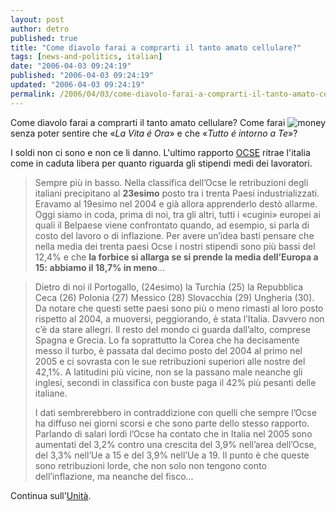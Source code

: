 ```yaml
---
layout: post
author: detro
published: true
title: "Come diavolo farai a comprarti il tanto amato cellulare?"
tags: [news-and-politics, italian]
date: "2006-04-03 09:24:19"
published: "2006-04-03 09:24:19"
updated: "2006-04-03 09:24:19"
permalink: /2006/04/03/come-diavolo-farai-a-comprarti-il-tanto-amato-cellulare/
---
```


<img src="http://www.fco.gov.uk/Files/kimage/Travel-Money.jpg" alt="money" align="right" />
Come diavolo farai a comprarti il tanto amato cellulare?
Come farai senza poter sentire che &laquo;<em>La Vita é Ora</em>&raquo; e che &laquo;<em>Tutto é intorno a Te</em>&raquo;?

I soldi non ci sono e non ce li danno.
L'ultimo rapporto <a href="http://it.wikipedia.org/wiki/Organizzazione_per_la_Sicurezza_e_la_Cooperazione_in_Europa">OCSE</a> ritrae l'italia come in caduta libera per quanto riguarda gli stipendi medi dei lavoratori.
<blockquote>Sempre più in basso. Nella classifica dell’Ocse le retribuzioni degli italiani precipitano al <strong>23esimo</strong> posto tra i trenta Paesi industrializzati. Eravamo al 19esimo nel 2004 e già allora apprenderlo destò allarme. Oggi siamo in coda, prima di noi, tra gli altri, tutti i «cugini» europei ai quali il Belpaese viene confrontato quando, ad esempio, si parla di costo del lavoro o di inflazione. Per avere un’idea basti pensare che nella media dei trenta paesi Ocse i nostri stipendi sono più bassi del 12,4% e che <strong>la forbice si allarga se si prende la media dell’Europa a 15: abbiamo il 18,7% in meno</strong>...</blockquote>

<!--more-->
<blockquote>Dietro di noi il Portogallo, (24esimo) la Turchia (25) la Repubblica Ceca (26) Polonia (27) Messico (28) Slovacchia (29) Ungheria (30). Da notare che questi sette paesi sono più o meno rimasti al loro posto rispetto al 2004, a muoversi, peggiorando, è stata l’Italia. Davvero non c’è da stare allegri. Il resto del mondo ci guarda dall’alto, comprese Spagna e Grecia. Lo fa soprattutto la Corea che ha decisamente messo il turbo, è passata dal decimo posto del 2004 al primo nel 2005 e ci sovrasta con le sue retribuzioni superiori alle nostre del 42,1%. A latitudini più vicine, non se la passano male neanche gli inglesi, secondi in classifica con buste paga il 42% più pesanti delle italiane.

I dati sembrerebbero in contraddizione con quelli che sempre l’Ocse ha diffuso nei giorni scorsi e che sono parte dello stesso rapporto. Parlando di salari lordi l’Ocse ha contato che in Italia nel 2005 sono aumentati del 3,2% contro una crescita del 3,9% nell’area dell’Ocse, del 3,3% nell’Ue a 15 e del 3,9% nell’Ue a 19. Il punto è che queste sono retribuzioni lorde, che non solo non tengono conto dell’inflazione, ma neanche del fisco... </blockquote>

Continua sull'<a href="http://www.unita.it/index.asp?SEZIONE_COD=HP&TOPIC_TIPO=&TOPIC_ID=48483">Unità</a>.



